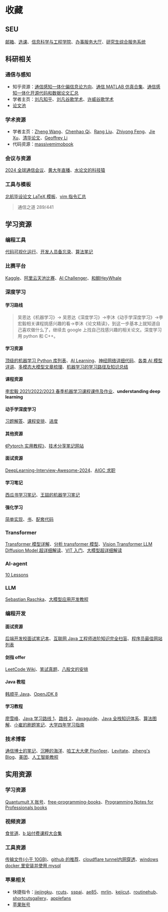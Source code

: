 # 收藏

## SEU
[邮箱](https://mail.seu.edu.cn/)、[选课](https://yjsxk.urp.seu.edu.cn/yjsxkapp/sys/xsxkapp/index.html)、[信息科学与工程学院](https://radio.seu.edu.cn/)、[办事服务大厅](https://ehall.seu.edu.cn/new/index.html)、[研究生综合服务系统](https://yjs.seu.edu.cn/gsapp/sys/yjsemaphome/portal/index.do)

## 科研相关

### 通信与感知
- 知乎资源：[通信感知一体化偏信息论方向](https://www.zhihu.com/question/3203612397/answer/24797391704)、[通信 MATLAB 仿真合集](https://zhuanlan.zhihu.com/p/385096476)、[通信感知一体化开源代码和数据论文汇总](https://zhuanlan.zhihu.com/p/651958439)
- 学者主页：[刘凡知乎](https://www.zhihu.com/people/lf92)、[刘凡谷歌学术](https://scholar.google.com.hk/citations?user=kj2PE40AAAAJ&hl=zh-CN&oi=sra)、[许威谷歌学术](https://scholar.google.com/citations?hl=en&user=lNWf6Z4AAAAJ&view_op=list_works)
- [论文池](https://papers.cool/arxiv/search?highlight=1&query=ai+communicattion)

### 学术资源
- 学者主页：[Zheng Wang](https://seu-zheng-wang.github.io/)、[Chenhao Qi](https://signal.seu.edu.cn/multimedia/chenhao/main.psp#anchor=block_34418)、[Rang Liu](https://rangliu0706.github.io/)、[Zhiyong Feng](https://ieeexplore.ieee.org/author/37536937000)、[Jie Xu](https://scholar.google.com/citations?hl=en&user=HPUG2jwAAAAJ&view_op=list_works&sortby=pubdate)、[清华论文](https://oa.ee.tsinghua.edu.cn/dailinglong/publications/publications.html)、[Geoffrey Li](https://profiles.imperial.ac.uk/geoffrey.li/publications)
- 代码资源：[massivemimobook](https://github.com/emilbjornson/massivemimobook)

### 会议与资源
[2024 全球通信会议](https://edas.info/p31420#top)、[黄大年直播](https://www.chaspark.com/#/s/202306091530)、[水论文的科技猿](https://www.cnblogs.com/nickchen121)

### 工具与模板
[北航毕设论文 LaTeX 模板](https://github.com/BHOSC/BUAAthesis)、[vim 指令汇总](https://www.cnblogs.com/softwaretesting/archive/2011/07/12/2104435.html)

> 通信之道 289/441

## 学习资源

### 编程工具
[代码可视化运行](https://pythontutor.com/python-compiler.html)、[开发人员备忘录](https://wangchujiang.com/reference/)、[算法笔记](https://www.zhihu.com/column/c_1182444932760125440)

### 比赛平台
[Kaggle](https://www.kaggle.com/competitions)、[阿里云天池比赛](https://tianchi.aliyun.com/competition/gameList/activeList)、[AI Challenger](https://challenger.ai/?lan=zh)、[和鲸HeyWhale](https://www.kesci.com/home/competition)

### 深度学习

#### 学习路线
> 吴恩达《机器学习》-> 吴恩达《深度学习》->李沐《动手学深度学习》->李宏毅相关课程挑感兴趣的看->李沐《论文精读》，到这一步基本上就知道自己喜欢做什么了，继续去 google 上找自己找感兴趣的相关论文。深度学习用 python 和 C++。

#### 学习资源
[顶级的机器学习 Python 库列表](https://github.com/ml-tooling/best-of-ml-python)、[AI Learning](https://ailearning.apachecn.org/#1text-classification)、[神经网络详细代码](https://nn.labml.ai/zh/)、[各类 AI 模型详讲](https://colah.github.io/)、[多模态大模型文章梳理](https://zhuanlan.zhihu.com/p/677768053)、[机器学习的学习路径及知识总结](https://github.com/loveunk/machine-learning-deep-learning-notes)

#### 课程资源
[李宏毅 2021/2022/2023 春季机器学习课程课件及作业](https://github.com/Fafa-DL/Lhy_Machine_Learning)、**understanding deep learning**

#### 动手学深度学习
[习题解答](https://datawhalechina.github.io/d2l-ai-solutions-manual/#/ch04/ch04)、[课程安排](https://courses.d2l.ai/zh-v2/)、[进度](https://zh-v2.d2l.ai/chapter_recurrent-modern/gru.html)

#### 其他资源
[《Pytorch 实用教程》](https://github.com/TingsongYu/PyTorch-Tutorial-2nd)、[技术分享笔记网站](https://www.sharetechnote.com/)

#### 面试资源
[DeepLearning-Interview-Awesome-2024](https://github.com/315386775/DeepLearing-Interview-Awesome-2024)、[AIGC 求职](https://github.com/EmbraceAGI/AIGC_Interview)

#### 学习笔记
[西瓜书学习笔记](https://github.com/Vay-keen/Machine-learning-learning-notes)、[王喆的机器学习笔记](https://zhuanlan.zhihu.com/wangzhenotes)

#### 强化学习
[简单实现](https://github.com/FareedKhan-dev/all-rl-algorithms)、[书](https://datawhalechina.github.io/easy-rl/#/)、[配套代码](https://github.com/datawhalechina/easy-rl)

### Transformer
[Transformer 模型详解](https://zhuanlan.zhihu.com/p/338817680)、[分析 transformer 模型](https://zhuanlan.zhihu.com/p/624740065)、[Vision Transformer LLM Diffusion Model 超详细解读](https://zhuanlan.zhihu.com/p/348593638)、[VIT 入门](https://blog.csdn.net/qq_37541097/article/details/118242600)、[大模型超详细解读](https://zhuanlan.zhihu.com/p/625926419)

### AI-agent
[10 Lessons](https://github.com/microsoft/ai-agents-for-beginners)

### LLM
[Sebastian Raschka](https://sebastianraschka.com/)、[大模型应用开发教程](https://github.com/datawhalechina/llm-universe)

### 编程开发

#### 面试资源
[后端开发校面试笔记本](https://github.com/wolverinn/Waking-Up)、[互联网 Java 工程师进阶知识完全扫盲](https://github.com/doocs/advanced-java)、[程序员最佳网站列表](https://github.com/sdmg15/Best-websites-a-programmer-should-visit)

#### 剑指 offer
[LeetCode Wiki](https://doocs.github.io/leetcode/)、[笔试真题](https://kamacoder.com/contest.php)、[八股文的安排](https://mp.weixin.qq.com/s/7xNVqCBIpqL6THUSDoIRyw)

#### Java 教程
[韩顺平 Java](https://github.com/timerring/backend-tutorial/tree/main)、[OpenJDK 8](https://devdocs.io/openjdk~8/)

#### 学习教程
[廖雪峰](https://liaoxuefeng.com/)、[Java 学习路线 1](https://javabetter.cn/xuexiluxian/java/yitiaolong.html)、[路线 2](https://thinkingme.github.io/coding-road/home.html)、[Javaguide](https://javaguide.cn/)、[Java 全栈知识体系](https://pdai.tech/)、[算法图解](https://www.hello-algo.com/)、[小崔的刷题笔记](https://vernon97-io.gitbook.io/untitled)、[大学四年学习指南](https://books.halfrost.com/leetcode/)

### 技术博客
[通信博士的笔记](https://zlearning.netlify.app/)、[沉睡的海洋](https://sleepyocean.github.io/)、[哈工大大佬 Pion1eer](https://www.ruanx.net/)、[Levitate](https://levitate-qian.github.io/)、[ziheng's Blog](https://zihengcat.github.io/archives/)、[美团](https://tech.meituan.com/)、[人工智能教程](https://www.captainbed.net/blog-neo/)

## 实用资源

### 学习资源
[Quantumult X 账号](https://shenhouyun.com/QuantumultX/)、[free-programming-books](https://ebookfoundation.github.io/free-programming-books/)、[Programming Notes for Professionals books](https://book.goalkicker.com/)

### 视频资源
[食贫道](https://www.alipan.com/s/C8DFhqR3ueW/folder/65ac32ca0bff99a1cf4b4c2ca67a3bf857437eda)、[b 站付费课程大合集](https://bbs.alipansou.com/d/39134-b%E7%AB%99%E4%BB%98%E8%B4%B9%E8%AF%BE%E7%A8%8B%E5%A4%A7%E5%90%88%E9%9B%86)

### 工具资源
[传输文件(小于 10GB)](https://ydray.com/en/)、[github 的推荐](https://github.com/explore)、[cloudflare tunnel内网穿透](https://zhuanlan.zhihu.com/p/621870045)、[windows docker 里安装并使用 mysql](https://blog.csdn.net/u012643122/article/details/125899829)

### 苹果相关
- 快捷指令：[jiejingku](https://jiejingku.net)、[rcuts](https://rcuts.com)、[sspai](https://sspai.com/page/playbook/zh-CN)、[ae85](https://ae85.cn/gz.html)、[mrlin](https://lin.mrlin.vip/index.php?m=home&c=Lists&a=index&tid=70&page=2)、[kejicut](https://www.kejicut.com)、[routinehub](https://routinehub.co)、[shortcutsgallery](https://shortcutsgallery.com)、[applefans](https://applefans.today/category/applefans-classroom/apple-shortcuts/)
- [苹果账号](https://www.iios.club/)
